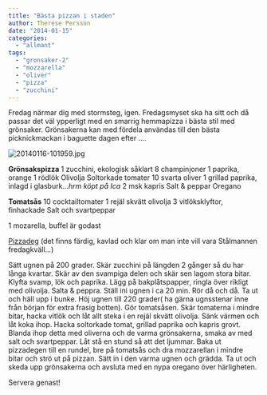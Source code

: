 ```yaml
---
title: "Bästa pizzan i staden"
author: Therese Persson
date: "2014-01-15"
categories: 
  - "allmant"
tags: 
  - "gronsaker-2"
  - "mozzarella"
  - "oliver"
  - "pizza"
  - "zucchini"
---
```


Fredag närmar dig med stormsteg, igen. Fredagsmyset ska ha sitt och då passar det väl ypperligt med en smarrig hemmapizza i bästa stil med grönsaker. Grönsakerna kan med fördela användas till den bästa picknickmackan i baguette dagen efter ....  
  
![20140116-101959.jpg](/static/img/20140116-101959.jpg)

**Grönsakspizza** 1 zucchini, ekologisk såklart 8 champinjoner 1 paprika, orange 1 rödlök Olivolja Soltorkade tomater 10 svarta oliver 1 grillad paprika, inlagd i glasburk..._hrm köpt på Ica_ 2 msk kapris Salt & peppar Oregano

**Tomatsås** 10 cocktailtomater 1 rejäl skvätt olivolja 3 vitlöksklyftor, finhackade Salt och svartpeppar

1 mozarella, buffel är godast

[Pizzadeg](/posts/pizza/) (det finns färdig, kavlad och klar om man inte vill vara Stålmannen fredagkväll...)

Sätt ugnen på 200 grader. Skär zucchini på längden 2 gånger så du har långa kvartar. Skär av den svampiga delen och skär sen lagom stora bitar. Klyfta svamp, lök och paprika. Lägg på bakplåtspapper, ringla över rikligt med olivolja. Salta & peppra. Ställ ini ugnen i ca 20 min. Rör då och då. Ta ut och häll upp i bunke. Höj ugnen till 220 grader( ha gärna ugnsstenar inne från början för extra frasig botten). Gör tomatsåsen. Skär tomaterna i mindre bitar, hacka vitlök och låt allt steka i en rejäl skvätt olivolja. Sänk värmen och låt koka ihop. Hacka soltorkade tomat, grillad paprika och kapris grovt. Blanda ihop detta med oliverna och de varma grönsakerna, smaka av med salt och svartpeppar. Låt stå en stund så att det ljummar. Baka ut pizzadegen till en rundel, bre på tomatsås och dra mozzarellan i mindre bitar och strö ut på pizzan. Sätt in i den varma ugnen och grädda. Ta ut och skeda upp grönsakerna och avsluta med en nypa oregano över härligheten.

Servera genast!
